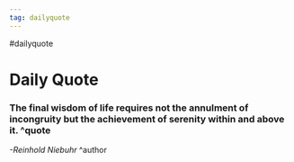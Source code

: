 ```yaml
---
tag: dailyquote
---
```


#dailyquote

# Daily Quote

### The final wisdom of life requires not the annulment of incongruity but the achievement of serenity within and above it. ^quote
*-Reinhold Niebuhr* ^author
